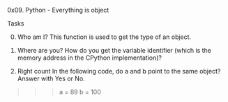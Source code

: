0x09. Python - Everything is object

Tasks

0. Who am I?
This function is used to get the type of an object.

1. Where are you?
How do you get the variable identifier (which is the memory address in the CPython implementation)?

2. Right count
In the following code, do a and b point to the same object? Answer with Yes or No.
>>> a = 89
>>> b = 100
